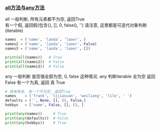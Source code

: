 ### [all方法与any方法](https://blog.csdn.net/u010339879/article/details/80459476)

all 一般判断, 所有元素都不为空, 返回True   
有一个假, 返回假(包含{}, [], 0, false(), '')
请注意, 这里都是可迭代对象判断(iterable)
```Python
names  = ('name', 'laoda', 'laoer', )
names2 = ('name', 'laoda', 'laoer', False)
names3 = ('name', 'laoda', 'laoer', [])

print(all(names))   # True
print(all(names2))  # False
print(all(names3))  # False
```

any 一般判断 是否值全部为空, 0, false 这种情况.
any 判断iterable 全为空 返回False
有一个为真, 返回 真 True

```Python
# 简单来说, 有一个不为空, 返回True
names    = ('frank', 'lijiaxuan', 'weiliang', 'lile', ' ')
defaults = ('', None, [], (), False,)
hobbys   = ['name', False, [], (), ]

print(any(names))     # True
print(any(defaults))  # False
print(any(hobbys))    # True
```
